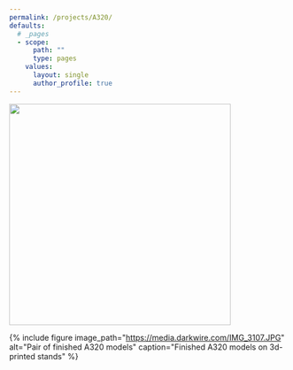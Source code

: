 ```yaml
---
permalink: /projects/A320/
defaults:
  # _pages
  - scope:
      path: ""
      type: pages
    values:
      layout: single
      author_profile: true
---
```


<img src="https://media.darkwire.com/IMG_3107.JPG" width="400">

{% include figure image_path="https://media.darkwire.com/IMG_3107.JPG" alt="Pair of finished A320 models" caption="Finished A320 models on 3d-printed stands" %}
